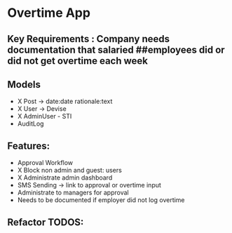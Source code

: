# Overtime App

## Key Requirements : Company needs documentation that salaried ##employees did or did not get overtime each week

## Models

*  X Post -> date:date rationale:text
*  X User -> Devise
*  X AdminUser - STI
*    AuditLog


## Features:
* Approval Workflow
* X Block non admin and guest: users
* X Administrate admin dashboard
* SMS Sending -> link to approval or overtime input
* Administrate to managers for approval
* Needs to be documented if employer did not log overtime

## Refactor TODOS:
